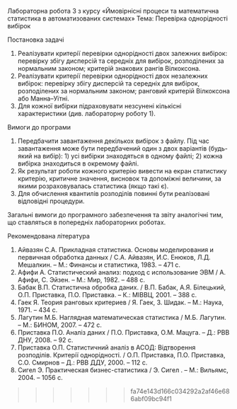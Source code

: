 Лабораторна робота 3
з курсу «Ймовірнісні процеси та математична статистика 
в автоматизованих системах»
Тема: Перевірка однорідності вибірок

Постановка задачі
1. Реалізувати критерії перевірки однорідності двох залежних вибірок:
перевірку збігу дисперсій та середніх для вибірок, розподілених за нормальним законом;
критерій знакових рангів Вілкоксона.
2. Реалізувати критерії перевірки однорідності двох незалежних вибірок:
перевірку збігу дисперсій та середніх для вибірок, розподілених за нормальним законом;
ранговий критерій Вілкоксона або Манна–Уїтні.
3. Для кожної вибірки підраховувати незсунені кількісні характеристики (див. лабораторну роботу 1).


Вимоги до програми
1. Передбачити завантаження декількох вибірок з файлу. Під час завантаження може бути передбачений один з двох варіантів (будь-який на вибір): 1) усі вибірки знаходяться в одному файлі; 2) кожна вибірка знаходиться в окремому файлі. 
2. Як результат роботи кожного критерію вивести на екран статистику критерію, критичне значення, висновок та допоміжні величини, за якими розраховувалась статистика (якщо такі є).
3. Для обчислення квантилів розподілів повинні бути реалізовані відповідні процедури.

Загальні вимоги до програмного забезпечення та звіту аналогічні тим, що ставляться в попередніх лабораторних роботах.


Рекомендована література
1. Айвазян С.А. Прикладная статистика. Основы моделирования и первичная обработка данных / С.А. Айвазян, И.С. Енюков, Л.Д. Мешалкин. – М.: Финансы и статистика, 1983. – 471 с.
2. Афифи А. Статистический анализ: подход с использование ЭВМ / А. Афифи, 
С. Эйзен. – М.: Мир, 1982. – 488 с.
3. Бабак В.П. Статистична обробка даних. / В.П. Бабак, А.Я. Білецький, О.П. Приставка, П.О. Приставка. – К.: МІВВЦ, 2001. – 388 с.
4. Гаек Я. Теория ранговых критериев / Я. Гаек, З. Шидак. – М.: Наука, 1971. – 434 с.
5. Лагутин М.Б. Наглядная математическая статистика / М.Б. Лагутин. – М.: БИНОМ, 2007. – 472 с.
6. Приставка П.О. Аналіз даних / П.О. Приставка, О.М. Мацуга. – Д.: РВВ ДНУ, 2008. – 92 с.
7. Приставка О.П. Статистичний аналіз в АСОД: Відтворення розподілів. Критерії однорідності. / О.П. Приставка, П.О. Приставка, С.О. Смирнов – Д.: РВВ ДДУ, 2000. – 112 с.
8. Сигел Э. Практическая бизнес-статистика / Э. Сигел . – М.: Вильямс, 2004. – 1056 с.
>>>>>>> fa74e143d166c034292a2af46e686abf09bc94f1
